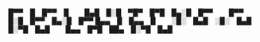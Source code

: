 
█▀▀ █ █▀▀ █   █▄█ █░█ ▀█▀ █▀█ █▄░█ █▀▀   █▀▀ █░█ █▀▀ █▄░█ █▀▀
█▄▄ █ █▄▄ █   ░█░ █▄█ ░█░ █▄█ █░▀█ █▄█   █▄▄ █▀█ ██▄ █░▀█ █▄█
